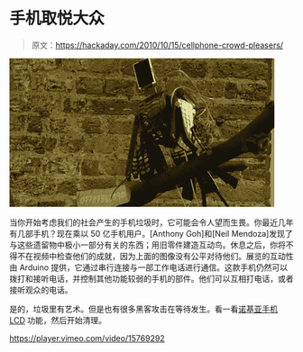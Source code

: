# 手机取悦大众

> 原文：<https://hackaday.com/2010/10/15/cellphone-crowd-pleasers/>

![](img/8493207e7b9b60b123131e39b3b6e1da.png "cellphone-birds")

当你开始考虑我们的社会产生的手机垃圾时，它可能会令人望而生畏。你最近几年有几部手机？现在乘以 50 亿手机用户。[Anthony Goh]和[Neil Mendoza]发现了与这些遗留物中极小一部分有关的东西；用旧零件建造互动鸟。休息之后，你将不得不在视频中检查他们的成就，因为上面的图像没有公平对待他们。展览的互动性由 Arduino 提供，它通过串行连接与一部工作电话进行通信。这款手机仍然可以拨打和接听电话，并控制其他功能较弱的手机的部件。他们可以互相打电话，或者接听观众的电话。

是的，垃圾里有艺术。但是也有很多黑客攻击在等待发生。看一看[诺基亚手机 LCD](http://hackaday.com/2010/10/14/touring-the-available-nokia-lcd-screens/) 功能，然后开始清理。

<https://player.vimeo.com/video/15769292>

</div> </body> </html>